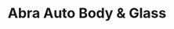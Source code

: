 ---
title: "Abra Auto Body & Glass"
url: /forest-park/abra-auto-body-und-glass/
shop: Autowerkstatt
---
